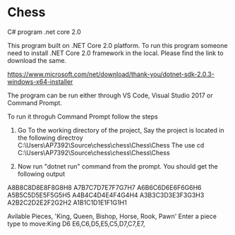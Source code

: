 # Chess
C# program .net core 2.0

This program built on .NET Core 2.0 platform. To run this program someone need to install .NET Core 2.0 framework in the local. Please find the link to download the same.

https://www.microsoft.com/net/download/thank-you/dotnet-sdk-2.0.3-windows-x64-installer

The program can be run either through VS Code, Visual Studio 2017 or Command Prompt.

To run it throguh Command Prompt follow the steps
1. Go To the working directory of the project, Say the project is located in the following directroy 
   C:\Users\AP7392\Source\chess\chess\Chess\Chess
   The use cd C:\Users\AP7392\Source\chess\chess\Chess\Chess
   
 2. Now run "dotnet run" command from the prompt.
 You should get the following output 
 
A8B8C8D8E8F8G8H8
A7B7C7D7E7F7G7H7
A6B6C6D6E6F6G6H6
A5B5C5D5E5F5G5H5
A4B4C4D4E4F4G4H4
A3B3C3D3E3F3G3H3
A2B2C2D2E2F2G2H2
A1B1C1D1E1F1G1H1


Avilable Pieces, 'King, Queen, Bishop, Horse, Rook, Pawn'
Enter a piece type to move:King D6
E6,C6,D5,E5,C5,D7,C7,E7,
